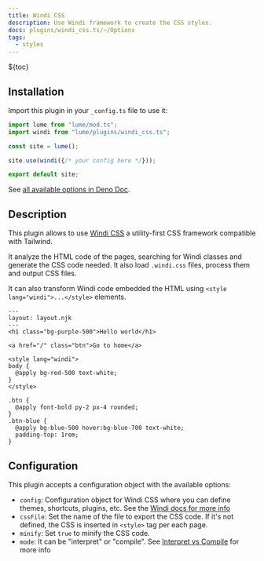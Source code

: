 ```yaml
---
title: Windi CSS
description: Use Windi framework to create the CSS styles.
docs: plugins/windi_css.ts/~/Options
tags:
  - styles
---
```


${toc}

## Installation

Import this plugin in your `_config.ts` file to use it:

```js
import lume from "lume/mod.ts";
import windi from "lume/plugins/windi_css.ts";

const site = lume();

site.use(windi({/* your config here */}));

export default site;
```

See
[all available options in Deno Doc](https://doc.deno.land/https/deno.land/x/lume/plugins/windi_css.ts/~/Options).

## Description

This plugin allows to use [Windi CSS](https://windicss.org/) a utility-first CSS
framework compatible with Tailwind.

It analyze the HTML code of the pages, searching for Windi classes and generate
the CSS code needed. It also load `.windi.css` files, process them and output
CSS files.

It can also transform Windi code embedded the HTML using
`<style lang="windi">...</style>` elements.

<lume-code>

```html{title=hello.njk}
---
layout: layout.njk
---
<h1 class="bg-purple-500">Hello world</h1>

<a href="/" class="btn">Go to home</a>

<style lang="windi">
body {
  @apply bg-red-500 text-white;
}
</style>
```

```css{title=styles.windi.css}
.btn {
  @apply font-bold py-2 px-4 rounded;
}
.btn-blue {
  @apply bg-blue-500 hover:bg-blue-700 text-white;
  padding-top: 1rem;
}
```

</lume-code>

## Configuration

This plugin accepts a configuration object with the available options:

- `config`: Configuration object for Windi CSS where you can define themes,
  shortcuts, plugins, etc. See the
  [Windi docs for more info](https://windicss.org/guide/configuration.html)
- `cssFile`: Set the name of the file to export the CSS code. If it's not
  defined, the CSS is inserted in `<style>` tag per each page.
- `minify`: Set `true` to minify the CSS code.
- `mode`: It can be "interpret" or "compile". See
  [Interpret vs Compile](https://windicss.org/posts/modes.html) for more info
